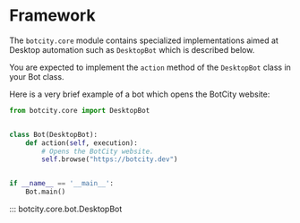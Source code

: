 # Framework

The `botcity.core` module contains specialized implementations aimed at Desktop automation
such as `DesktopBot` which is described below.

You are expected to implement the `action` method of the `DesktopBot` class in
your Bot class.

Here is a very brief example of a bot which opens the BotCity website:

```python
from botcity.core import DesktopBot


class Bot(DesktopBot):
    def action(self, execution):
        # Opens the BotCity website.
        self.browse("https://botcity.dev")


if __name__ == '__main__':
    Bot.main()
```

::: botcity.core.bot.DesktopBot